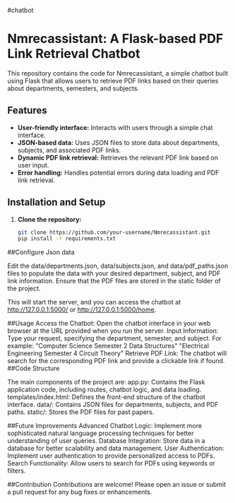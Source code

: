 #chatbot 
# Nmrecassistant: A Flask-based PDF Link Retrieval Chatbot

This repository contains the code for Nmrecassistant, a simple chatbot built using Flask that allows users to retrieve PDF links based on their queries about departments, semesters, and subjects. 

## Features

- **User-friendly interface:** Interacts with users through a simple chat interface.
- **JSON-based data:** Uses JSON files to store data about departments, subjects, and associated PDF links.
- **Dynamic PDF link retrieval:** Retrieves the relevant PDF link based on user input.
- **Error handling:** Handles potential errors during data loading and PDF link retrieval.

## Installation and Setup

1. **Clone the repository:**
   ```bash
   git clone https://github.com/your-username/Nmrecassistant.git
   pip install -r requirements.txt

##Configure Json data

Edit the data/departments.json, data/subjects.json, and data/pdf_paths.json files to populate the data with your desired department, subject, and PDF link information.
Ensure that the PDF files are stored in the static folder of the project.

This will start the server, and you can access the chatbot at http://127.0.0.1:5000/ or http://127.0.0.1:5000/home.

##Usage
Access the Chatbot: Open the chatbot interface in your web browser at the URL provided when you run the server.
Input Information: Type your request, specifying the department, semester, and subject. For example:
"Computer Science Semester 2 Data Structures"
"Electrical Engineering Semester 4 Circuit Theory"
Retrieve PDF Link: The chatbot will search for the corresponding PDF link and provide a clickable link if found.
##Code Structure

The main components of the project are:
app.py: Contains the Flask application code, including routes, chatbot logic, and data loading.
templates/index.html: Defines the front-end structure of the chatbot interface.
data/: Contains JSON files for departments, subjects, and PDF paths.
static/: Stores the PDF files for past papers.

##Future Improvements
Advanced Chatbot Logic: Implement more sophisticated natural language processing techniques for better understanding of user queries.
Database Integration: Store data in a database for better scalability and data management.
User Authentication: Implement user authentication to provide personalized access to PDFs.
Search Functionality: Allow users to search for PDFs using keywords or filters.

##Contribution
Contributions are welcome! Please open an issue or submit a pull request for any bug fixes or enhancements.

